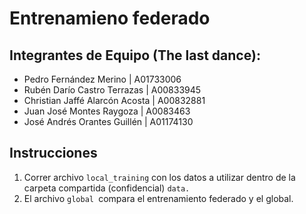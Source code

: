 # Entrenamieno federado

## Integrantes de Equipo (The last dance):

[](https://github.com/CastroMaster10/CloudComputing_act2#integrantes-de-equipo-the-last-dance)

* Pedro Fernández Merino | A01733006
* Rubén Darío Castro Terrazas | A00833945
* Christian Jaffé Alarcón Acosta | A00832881
* Juan José Montes Raygoza | A0083463
* José Andrés Orantes Guillén | A01174130

## Instrucciones

1. Correr archivo `local_training` con los datos a utilizar dentro de la carpeta compartida (confidencial) `data. `
2. El archivo `global `compara el entrenamiento federado y el global.
